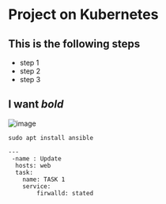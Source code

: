 # Project on Kubernetes 

## This is the following steps 

* step 1 
* step 2
* step 3

## I want *bold*

![image](https://user-images.githubusercontent.com/71001536/182037864-e0e3c1a0-c35f-4a1d-ac5b-8f2e0f1aef27.png)

`sudo apt install ansible`

```
---
 -name : Update
  hosts: web
  task: 
    name: TASK 1
    service:
        firwalld: stated
```
